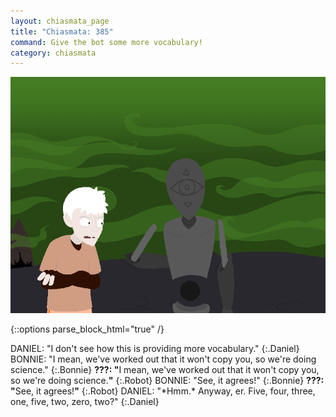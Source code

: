 ```yaml
---
layout: chiasmata_page
title: "Chiasmata: 385"
command: Give the bot some more vocabulary!
category: chiasmata
---
```


![385](/chiasmata/images/narrative/383.png)

{::options parse_block_html="true" /}
<div class="dialogue">
DANIEL: "I don't see how this is providing more vocabulary." 
{:.Daniel}
BONNIE: "I mean, we've worked out that it won't copy you, so we're doing science." 
{:.Bonnie}
<b>???: "</b><span class="Bonnie">I mean, we've worked out that it won't copy you, so we're doing science.</span><b>"</b> 
{:.Robot}
BONNIE: "See, it agrees!" 
{:.Bonnie}
<b>???: "</b><span class="Bonnie">See, it agrees!</span><b>"</b> 
{:.Robot}
DANIEL: "*Hmm.* Anyway, er. Five, four, three, one, five, two, zero, two?" 
{:.Daniel}
</div>